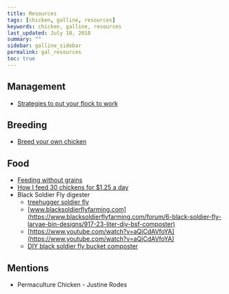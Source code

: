 ```yaml
---
title: Resources
tags: [chicken, galline, resources]
keywords: chicken, galline, resources
last_updated: July 10, 2018
summary: ""
sidebar: galline_sidebar
permalink: gal_resources
toc: true
---
```


## Management
- [Strategies to put your flock to work ](http://abundantpermaculture.com/chicken-power-8-strategies-for-putting-your-flock-to-work/)

## Breeding
- [Breed your own chicken](http://abundantpermaculture.com/the-5-stages-to-the-100-self-sustaining-flock/)

## Food
- [Feeding without grains](http://abundantpermaculture.com/how-to-feed-chickens-without-grain/)
- [How I feed 30 chickens for $1.25 a day](https://www.youtube.com/watch?v=gIPqGyhX7_k&feature=youtu.be)
- Black Soldier Fly digester
	- [treehugger soldier fly](https://www.treehugger.com/green-food/how-to-build-a-diy-black-soldier-fly-grub-composter-video.html)
	- [www.blacksoldierflyfarming.com](https://www.blacksoldierflyfarming.com/forum/6-black-soldier-fly-larvae-bin-designs/917-23-liter-diy-bsf-composter)
	- [https://www.youtube.com/watch?v=aQjCdAVfoYA](https://www.youtube.com/watch?v=aQjCdAVfoYA)
	- [DIY black soldier fly bucket composter](https://www.youtube.com/watch?v=-kjNvE5IOdw)

## Mentions
- Permaculture Chicken - Justine Rodes
